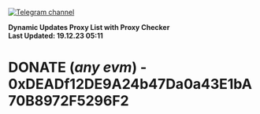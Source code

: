 [![Telegram channel](https://img.shields.io/endpoint?url=https://runkit.io/damiankrawczyk/telegram-badge/branches/master?url=https://t.me/n4z4v0d)](https://t.me/n4z4v0d) 

**Dynamic Updates Proxy List with Proxy Checker**  
**Last Updated: 19.12.23 05:11**

# DONATE (_any evm_) - 0xDEADf12DE9A24b47Da0a43E1bA70B8972F5296F2
